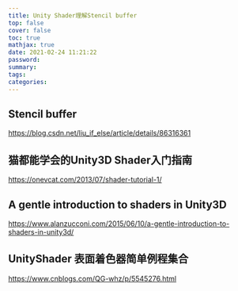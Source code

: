 ```yaml
---
title: Unity Shader理解Stencil buffer
top: false
cover: false
toc: true
mathjax: true
date: 2021-02-24 11:21:22
password:
summary:
tags:
categories:
---
```


## Stencil buffer
https://blog.csdn.net/liu_if_else/article/details/86316361

## 猫都能学会的Unity3D Shader入门指南
https://onevcat.com/2013/07/shader-tutorial-1/

## A gentle introduction to shaders in Unity3D
https://www.alanzucconi.com/2015/06/10/a-gentle-introduction-to-shaders-in-unity3d/

## UnityShader 表面着色器简单例程集合
https://www.cnblogs.com/QG-whz/p/5545276.html